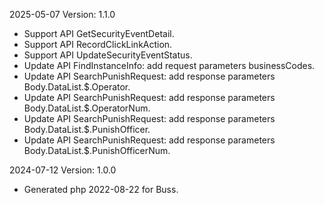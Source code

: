 2025-05-07 Version: 1.1.0
- Support API GetSecurityEventDetail.
- Support API RecordClickLinkAction.
- Support API UpdateSecurityEventStatus.
- Update API FindInstanceInfo: add request parameters businessCodes.
- Update API SearchPunishRequest: add response parameters Body.DataList.$.Operator.
- Update API SearchPunishRequest: add response parameters Body.DataList.$.OperatorNum.
- Update API SearchPunishRequest: add response parameters Body.DataList.$.PunishOfficer.
- Update API SearchPunishRequest: add response parameters Body.DataList.$.PunishOfficerNum.


2024-07-12 Version: 1.0.0
- Generated php 2022-08-22 for Buss.


